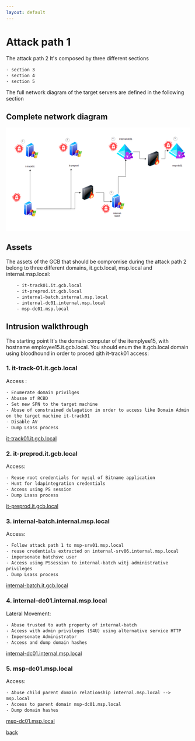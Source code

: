 ```yaml
---
layout: default
---
```


# Attack path 1

The attack path 2 It's composed by three different sections

	- section 3
	- section 4
	- section 5

The full network diagram of the target servers are defined in the following section

## Complete network diagram

![ Attack_path 2](/assets/images/attack_path_2.png)

## Assets

The assets of the GCB that should be compromise during the attack path 2 belong to three different domains, it.gcb.local, msp.local and internal.msp.local:

```
	- it-track01.it.gcb.local
	- it-preprod.it.gcb.local
	- internal-batch.internal.msp.local
	- internal-dc01.internal.msp.local
	- msp-dc01.msp.local
```

## Intrusion walkthrough

The starting point It's the domain computer of the itemplyee15, with hostname employee15.it.gcb.local. You should enum the it.gcb.local domain using bloodhound in order to proced qith it-track01 access:

### 1. it-track-01.it.gcb.local

Access :

```
- Enumerate domain privilges 
- Abusse of RCBD
- Set new SPN to the target machine
- Abuse of constrained delagation in order to access like Domain Admin on the target machine it-track01 
- Disable AV
- Dump Lsass process 
```

[it-track01.it.gcb.local](./it-track01.html)


### 2. it-preprod.it.gcb.local

Access:

```
- Reuse root credentials for mysql of Bitname application
- Hunt for ldapintegration credentials
- Access using PS session
- Dump Lsass process

```
[it-preprod.it.gcb.local](./it-preprod.html)


### 3. internal-batch.internal.msp.local

Access:

```
- Follow attack path 1 to msp-srv01.msp.local
- reuse credentials extracted on internal-srv06.internal.msp.local
- impersonate batchsvc user
- Access using PSsession to internal-batch witj administrative privileges
. Dump Lsass process

```
[internal-batch.it.gcb.local](./internal-batch.html)

### 4. internal-dc01.internal.msp.local

Lateral Movement:

```
- Abuse trusted to auth property of internal-batch
- Access with admin privileges (S4U) using alternative service HTTP
- Impersonate Administrator 
- Access and dump domain hashes
```
[internal-dc01.internal.msp.local](./internal-dc01.html)

### 5. msp-dc01.msp.local

Access:
```
- Abuse child parent domain relationship internal.msp.local --> msp.local
- Access to parent domain msp-dc01.msp.local
- Dump domain hashes
```
[msp-dc01.msp.local](./msp-dc01.html)



[back](./)


